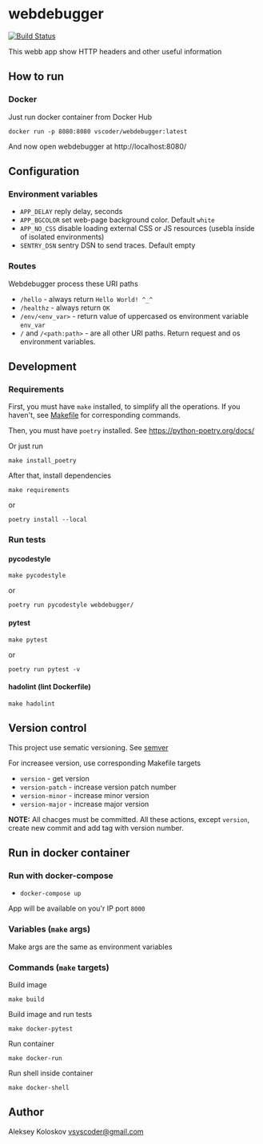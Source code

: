 # webdebugger

[![Build Status](https://travis-ci.org/vscoder/webdebugger.svg?branch=master)](https://travis-ci.org/vscoder/webdebugger)

This webb app show HTTP headers and other useful information

## How to run

### Docker

Just run docker container from Docker Hub

```shell
docker run -p 8080:8080 vscoder/webdebugger:latest
```
And now open webdebugger at http://localhost:8080/

## Configuration

### Environment variables

- `APP_DELAY` reply delay, seconds
- `APP_BGCOLOR` set web-page background color. Default `white`
- `APP_NO_CSS` disable loading external CSS or JS resources (usebla inside of isolated environments)
- `SENTRY_DSN` sentry DSN to send traces. Default empty

### Routes

Webdebugger process these URI paths

- `/hello` - always return `Hello World! ^_^`
- `/healthz` - always return `OK`
- `/env/<env_var>` - return value of uppercased os environment variable `env_var`
- `/` and `/<path:path>` - are all other URI paths. Return request and os environment variables.

## Development

### Requirements

First, you must have `make` installed, to simplify all the operations.
If you haven't, see [Makefile](Makefile) for corresponding commands.

Then, you must have `poetry` installed. See https://python-poetry.org/docs/

Or just run 
```shell
make install_poetry
```

After that, install dependencies
```shell
make requirements
```
or
```shell
poetry install --local
```

### Run tests

#### pycodestyle

```shell
make pycodestyle
```
or
```shell
poetry run pycodestyle webdebugger/
```

#### pytest

```shell
make pytest
```
or
```shell
poetry run pytest -v
```

#### hadolint (lint Dockerfile)

```shell
make hadolint
```

## Version control

This project use sematic versioning. See [semver](https://semver.org/)

For increasee version, use corresponding Makefile targets
- `version` - get version
- `version-patch` - increase version patch number
- `version-minor` - increase minor version
- `version-major` - increase major version

**NOTE:** All chacges must be committed. All these actions, except `version`, create new commit and add tag with version number.

## Run in docker container

### Run with docker-compose

- `docker-compose up`

App will be available on you'r IP port `8000`

### Variables (`make` args)

Make args are the same as environment variables

### Commands (`make` targets)

Build image
```shell
make build
```

Build image and run tests
```shell
make docker-pytest
```

Run container
```shell
make docker-run
```

Run shell inside container
```shell
make docker-shell
```

## Author

Aleksey Koloskov <vsyscoder@gmail.com>
